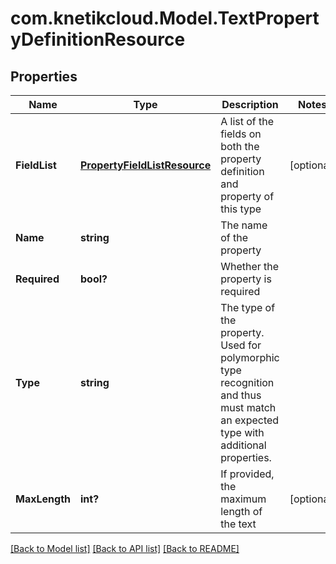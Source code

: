 # com.knetikcloud.Model.TextPropertyDefinitionResource
## Properties

Name | Type | Description | Notes
------------ | ------------- | ------------- | -------------
**FieldList** | [**PropertyFieldListResource**](PropertyFieldListResource.md) | A list of the fields on both the property definition and property of this type | [optional] 
**Name** | **string** | The name of the property | 
**Required** | **bool?** | Whether the property is required | 
**Type** | **string** | The type of the property. Used for polymorphic type recognition and thus must match an expected type with additional properties. | 
**MaxLength** | **int?** | If provided, the maximum length of the text | [optional] 

[[Back to Model list]](../README.md#documentation-for-models) [[Back to API list]](../README.md#documentation-for-api-endpoints) [[Back to README]](../README.md)


